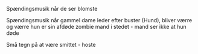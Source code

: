Spændingsmusik når de ser blomste

Spændingsmusik når gammel dame leder efter buster (Hund), bliver værre og værre
hun er sin afdøde zombie mand i stedet - mand ser ikke at hun døde

Små tegn på at være smittet - hoste

